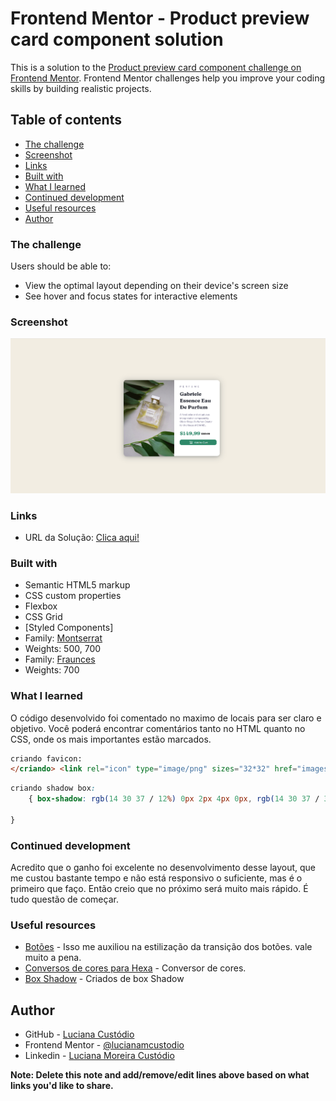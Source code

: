# Frontend Mentor - Product preview card component solution

This is a solution to the [Product preview card component challenge on Frontend Mentor](https://www.frontendmentor.io/challenges/product-preview-card-component-GO7UmttRfa). Frontend Mentor challenges help you improve your coding skills by building realistic projects. 

## Table of contents

  - [The challenge](#the-challenge)
  - [Screenshot](#screenshot)
  - [Links](#links)
  - [Built with](#built-with)
  - [What I learned](#what-i-learned)
  - [Continued development](#continued-development)
  - [Useful resources](#useful-resources)
- [Author](#author)

### The challenge

Users should be able to:

- View the optimal layout depending on their device's screen size
- See hover and focus states for interactive elements

### Screenshot

![Design preview for the Product preview card component coding challenge](./screenshot.png)


### Links

- URL da Solução: [Clica aqui!](https://lucianamcustodio.github.io/FEMProductPreviewCard/)

### Built with

- Semantic HTML5 markup
- CSS custom properties
- Flexbox
- CSS Grid
- [Styled Components]
- Family: [Montserrat](https://fonts.google.com/specimen/Montserrat)
- Weights: 500, 700
- Family: [Fraunces](https://fonts.google.com/specimen/Fraunces)
- Weights: 700



### What I learned

O código desenvolvido foi comentado no maximo de locais para ser claro e objetivo.
Você poderá encontrar comentários tanto no HTML quanto no CSS, onde os mais importantes estão marcados.

```html
criando favicon:
</criando> <link rel="icon" type="image/png" sizes="32*32" href="images/favicon-32x32.png">
```
```css
criando shadow box:
    { box-shadow: rgb(14 30 37 / 12%) 0px 2px 4px 0px, rgb(14 30 37 / 32%) 0px 2px 16px 0px;
 
}
```

### Continued development
Acredito que o ganho foi excelente no desenvolvimento desse layout, que me custou bastante tempo e não está responsivo o suficiente, mas é o primeiro que faço.
Então creio que no próximo será muito mais rápido.
É tudo questão de começar.

### Useful resources

- [Botões](https://www.w3bai.com/pt/css/css3_buttons.html#gsc.tab=0) - Isso me auxiliou na estilização da transição dos botões. vale muito a pena.
- [Conversos de cores para Hexa](https://convertingcolors.com/hsl-color-158_10_40.html) - Conversor de cores.
- [Box Shadow](https://codepen.io/sdthornton/pen/wBZdXq) - Criados de box Shadow

## Author

- GitHub - [Luciana Custódio](https://Lucianamcustodio.github.io)
- Frontend Mentor - [@lucianamcustodio](https://www.frontendmentor.io/profile/yourusername)
- Linkedin - [Luciana Moreira Custódio](https://www.linkedin.com/in/lucianamcustodio/)

**Note: Delete this note and add/remove/edit lines above based on what links you'd like to share.**
